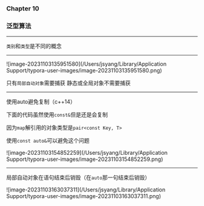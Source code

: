 ### Chapter 10

### 泛型算法

---

`类别`和`类型`是不同的概念

---

![image-20231103135951580](/Users/jsyang/Library/Application Support/typora-user-images/image-20231103135951580.png)



只有`局部自动对象`需要捕获 静态或全局对象不需要捕获

---

使用auto避免复制（c++14）

下面的代码虽然使用`const&`但是还是会复制

因为`map`解引用的对象类型是`pair<const Key, T>`

使用`const auto&`可以避免这个问题

![image-20231103154852259](/Users/jsyang/Library/Application Support/typora-user-images/image-20231103154852259.png)

---

局部自动对象在语句结束后销毁（在`auto`那一句结束后销毁）

![image-20231103163037311](/Users/jsyang/Library/Application Support/typora-user-images/image-20231103163037311.png)